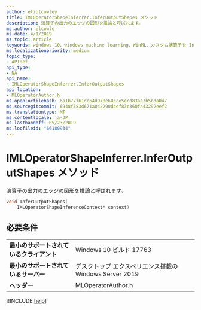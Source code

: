 ```yaml
---
author: eliotcowley
title: IMLOperatorShapeInferrer.InferOutputShapes メソッド
description: 演算子の出力のエッジの図形を推論と呼ばれます。
ms.author: elcowle
ms.date: 4/1/2019
ms.topic: article
keywords: windows 10、windows machine learning、WinML、カスタム演算子を InferOutputShapes
ms.localizationpriority: medium
topic_type:
- APIRef
api_type:
- NA
api_name:
- IMLOperatorShapeInferrer.InferOutputShapes
api_location:
- MLOperatorAuthor.h
ms.openlocfilehash: 6a1b77f61dc64d978e60cce5ecd83ae7b5bda047
ms.sourcegitcommit: 6948f383d671a042290d4ef83e360fa43292eef2
ms.translationtype: MT
ms.contentlocale: ja-JP
ms.lasthandoff: 05/23/2019
ms.locfileid: "66180934"
---
```

# <a name="imloperatorshapeinferrerinferoutputshapes-method"></a>IMLOperatorShapeInferrer.InferOutputShapes メソッド

演算子の出力のエッジの図形を推論と呼ばれます。

```cpp
void InferOutputShapes(
    IMLOperatorShapeInferenceContext* context)
```

## <a name="requirements"></a>必要条件

| | |
|-|-|
| **最小のサポートされているクライアント** | Windows 10 ビルド 17763 |
| **最小のサポートされているサーバー** | デスクトップ エクスペリエンス搭載の Windows Server 2019 |
| **ヘッダー** | MLOperatorAuthor.h |

[!INCLUDE [help](../../includes/get-help.md)]
